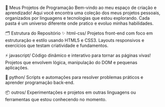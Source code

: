 🚀 Meus Projetos de Programação
Bem-vindo ao meu espaço de criação e aprendizado! Aqui você encontra uma coleção dos meus projetos pessoais, organizados por linguagens e tecnologias que estou explorando. Cada pasta é um universo diferente onde pratico e evoluo minhas habilidades.

🗂 Estrutura do Repositório
✨ html-css/
Projetos front-end com foco em estruturação e estilo usando HTML5 e CSS3. Layouts responsivos e exercícios que testam criatividade e fundamentos.

⚡ javascript/
Código dinâmico e interativo para tornar as páginas vivas! Projetos que envolvem lógica, manipulação do DOM e pequenas aplicações.

🐍 python/
Scripts e automações para resolver problemas práticos e aprender programação back-end.

📦 outros/
Experimentações e projetos em outras linguagens ou ferramentas que estou conhecendo no momento.
